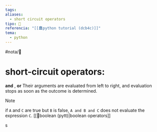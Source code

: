 ```yaml
---
tags: 
aliases:
  - short circuit operators
tipo: 📑
referencia: "[[🏛️python tutorial (dcb4c)]]"
tema:
  - python
---
```

#nota/📑
# short-circuit operators:
__and__ , __or__ 
Their arguments are evaluated from left to right, and evaluation stops as soon as the outcome is determined.
> [!NOTE] 
if `A` and `C` are true but `B` is false, `A and B and C` does not evaluate the expression `C`.
[[📑boolean (pytt)|boolean operators]]

s